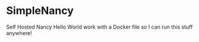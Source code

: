 # SimpleNancy
Self Hosted Nancy Hello World work with a Docker file so I can run this stuff anywhere!
